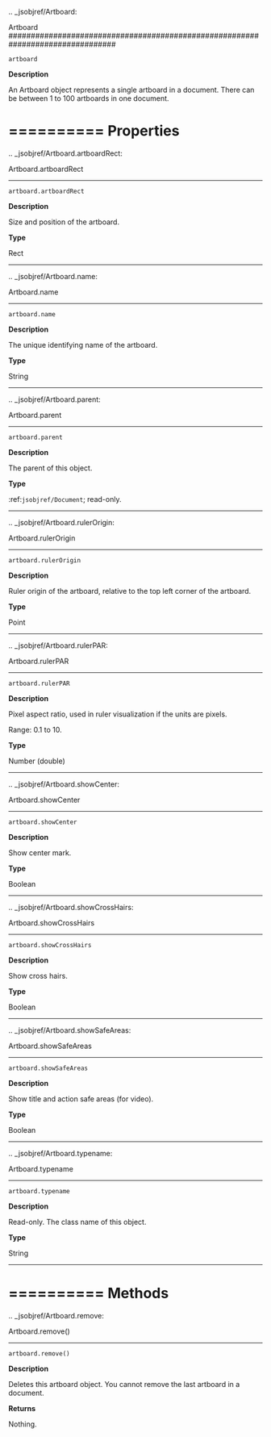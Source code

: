 .. _jsobjref/Artboard:

Artboard
################################################################################

``artboard``

**Description**

An Artboard object represents a single artboard in a document. There can be between 1 to 100 artboards in one document.

==========
Properties
==========

.. _jsobjref/Artboard.artboardRect:

Artboard.artboardRect
********************************************************************************

``artboard.artboardRect``

**Description**

Size and position of the artboard.

**Type**

Rect

----

.. _jsobjref/Artboard.name:

Artboard.name
********************************************************************************

``artboard.name``

**Description**

The unique identifying name of the artboard.

**Type**

String

----

.. _jsobjref/Artboard.parent:

Artboard.parent
********************************************************************************

``artboard.parent``

**Description**

The parent of this object.

**Type**

:ref:`jsobjref/Document`; read-only.

----

.. _jsobjref/Artboard.rulerOrigin:

Artboard.rulerOrigin
********************************************************************************

``artboard.rulerOrigin``

**Description**

Ruler origin of the artboard, relative to the top left corner of the artboard.

**Type**

Point

----

.. _jsobjref/Artboard.rulerPAR:

Artboard.rulerPAR
********************************************************************************

``artboard.rulerPAR``

**Description**

Pixel aspect ratio, used in ruler visualization if the units are pixels.

Range: 0.1 to 10.

**Type**

Number (double)

----

.. _jsobjref/Artboard.showCenter:

Artboard.showCenter
********************************************************************************

``artboard.showCenter``

**Description**

Show center mark.

**Type**

Boolean

----

.. _jsobjref/Artboard.showCrossHairs:

Artboard.showCrossHairs
********************************************************************************

``artboard.showCrossHairs``

**Description**

Show cross hairs.

**Type**

Boolean

----

.. _jsobjref/Artboard.showSafeAreas:

Artboard.showSafeAreas
********************************************************************************

``artboard.showSafeAreas``

**Description**

Show title and action safe areas (for video).

**Type**

Boolean

----

.. _jsobjref/Artboard.typename:

Artboard.typename
********************************************************************************

``artboard.typename``

**Description**

Read-only. The class name of this object.

**Type**

String

----

==========
Methods
==========

.. _jsobjref/Artboard.remove:

Artboard.remove()
********************************************************************************

``artboard.remove()``

**Description**

Deletes this artboard object. You cannot remove the last artboard in a document.

**Returns**

Nothing.
